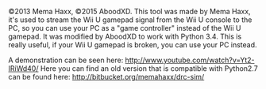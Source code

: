 ©2013 Mema Haxx, ©2015 AboodXD.
This tool was made by Mema Haxx, it's used to stream the Wii U gamepad signal from the Wii U console to the PC, so you can use your PC as a "game controller" instead of the Wii U gamepad.
It was modified by AboodXD to work with Python 3.4.
This is really useful, if your Wii U gamepad is broken, you can use your PC instead.

A demonstration can be seen here:
http://www.youtube.com/watch?v=Yt2-IRiWd40/
Here you can find an old version that is compatible with Python2.7 can be found here:
http://bitbucket.org/memahaxx/drc-sim/

